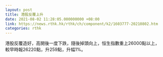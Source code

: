 ```yaml
---
layout: post
title: 港股反覆上升
date: 2021-08-02 11:28:05.000000000 +08:00
link: https://news.rthk.hk/rthk/ch/component/k2/1603777-20210802.htm
categories: rthk
---
```


港股反覆造好，高開後一度下跌，隨後掉頭向上，恒生指數重上26000點以上，較早時報26220點，升259點，升幅1%。
